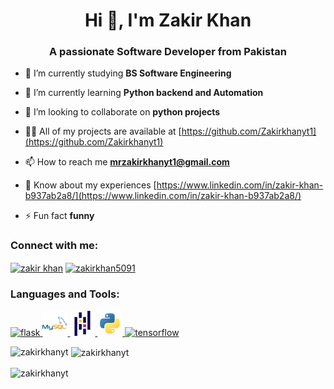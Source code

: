 <h1 align="center">Hi 👋, I'm Zakir Khan</h1>
<h3 align="center">A passionate Software Developer from Pakistan</h3>

- 🔭 I’m currently studying **BS Software Engineering**

- 🌱 I’m currently learning **Python backend and Automation**

- 👯 I’m looking to collaborate on **python projects**

- 👨‍💻 All of my projects are available at [https://github.com/Zakirkhanyt1](https://github.com/Zakirkhanyt1)

- 📫 How to reach me **mrzakirkhanyt1@gmail.com**

- 📄 Know about my experiences [https://www.linkedin.com/in/zakir-khan-b937ab2a8/](https://www.linkedin.com/in/zakir-khan-b937ab2a8/)

- ⚡ Fun fact **funny**

<h3 align="left">Connect with me:</h3>
<p align="left">
<a href="https://linkedin.com/in/zakir khan" target="blank"><img align="center" src="https://raw.githubusercontent.com/rahuldkjain/github-profile-readme-generator/master/src/images/icons/Social/linked-in-alt.svg" alt="zakir khan" height="30" width="40" /></a>
<a href="https://instagram.com/zakirkhan5091" target="blank"><img align="center" src="https://raw.githubusercontent.com/rahuldkjain/github-profile-readme-generator/master/src/images/icons/Social/instagram.svg" alt="zakirkhan5091" height="30" width="40" /></a>
</p>

<h3 align="left">Languages and Tools:</h3>
<p align="left"> <a href="https://flask.palletsprojects.com/" target="_blank" rel="noreferrer"> <img src="https://www.vectorlogo.zone/logos/pocoo_flask/pocoo_flask-icon.svg" alt="flask" width="40" height="40"/> </a> <a href="https://www.mysql.com/" target="_blank" rel="noreferrer"> <img src="https://raw.githubusercontent.com/devicons/devicon/master/icons/mysql/mysql-original-wordmark.svg" alt="mysql" width="40" height="40"/> </a> <a href="https://pandas.pydata.org/" target="_blank" rel="noreferrer"> <img src="https://raw.githubusercontent.com/devicons/devicon/2ae2a900d2f041da66e950e4d48052658d850630/icons/pandas/pandas-original.svg" alt="pandas" width="40" height="40"/> </a> <a href="https://www.python.org" target="_blank" rel="noreferrer"> <img src="https://raw.githubusercontent.com/devicons/devicon/master/icons/python/python-original.svg" alt="python" width="40" height="40"/> </a> <a href="https://www.tensorflow.org" target="_blank" rel="noreferrer"> <img src="https://www.vectorlogo.zone/logos/tensorflow/tensorflow-icon.svg" alt="tensorflow" width="40" height="40"/> </a> </p>

<p><img align="left" src="https://github-readme-stats.vercel.app/api/top-langs?username=zakirkhanyt&show_icons=true&locale=en&layout=compact" alt="zakirkhanyt" /></p>

<p>&nbsp;<img align="center" src="https://github-readme-stats.vercel.app/api?username=zakirkhanyt&show_icons=true&locale=en" alt="zakirkhanyt" /></p>

<p><img align="center" src="https://github-readme-streak-stats.herokuapp.com/?user=zakirkhanyt&" alt="zakirkhanyt" /></p>
